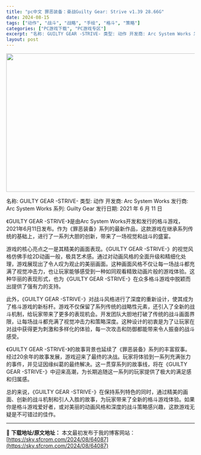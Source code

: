 ```yaml
---
title: "pc中文 罪恶装备：奋战Guilty Gear: Strive v1.39 28.66G"
date: 2024-08-15
tags: ["动作", "战斗", "战略", "手绘", "格斗", "策略"]
categories: ["PC游戏下载", "PC游戏专区"]
excerpt: "名称: GUILTY GEAR -STRIVE- 类型: 动作 开发商: Arc System Works 发行商: Arc System Works 系列: Guilty Gear 发行日期: 2021 年 6 月 11 日 《GUILTY GEAR -STRIVE-》是由Arc System W&hellip;"
layout: post
---
```


<img class="aligncenter size-full wp-image-64088" src="https://sky.sfcrom.com/wp-content/uploads/2024/08/2024081508590229.webp" alt="" width="660" height="370" />

名称: GUILTY GEAR -STRIVE-
类型: 动作
开发商: Arc System Works
发行商: Arc System Works
系列: Guilty Gear
发行日期: 2021 年 6 月 11 日

《GUILTY GEAR -STRIVE-》是由Arc System Works开发和发行的格斗游戏，2021年6月11日发布。作为《罪恶装备》系列的最新作品，这款游戏在继承系列传统的基础上，进行了一系列大胆的创新，带来了一场视觉和战斗的盛宴。

游戏的核心亮点之一是其精美的画面表现。《GUILTY GEAR -STRIVE-》的视觉风格仿佛手绘2D动画一般，极具艺术感。通过对动画风格的全面升级和精细化处理，游戏展现出了令人叹为观止的美丽画面。这种画面风格不仅让每一场战斗都充满了视觉冲击力，也让玩家能够感受到一种如同观看精致动画片般的游戏体验。这种华丽的表现形式，也为《GUILTY GEAR -STRIVE-》在众多格斗游戏中脱颖而出提供了强有力的支持。

此外，《GUILTY GEAR -STRIVE-》对战斗风格进行了深度的重新设计，使其成为了格斗游戏的新标杆。游戏不仅保留了系列传统的战略性元素，还引入了全新的战斗机制，给玩家带来了更多的表现机会。开发团队大胆地打破了传统的战斗画面界限，让每场战斗都充满了视觉冲击力和策略深度。这种设计的初衷是为了让玩家在对战中获得更为刺激和多样化的体验，每一次攻击和防御都能带来令人振奋的战斗感受。

《GUILTY GEAR -STRIVE-》的故事背景也延续了《罪恶装备》系列的丰富叙事。经过20余年的故事发展，游戏迎来了最终的决战。玩家将体验到一系列充满张力的事件，并见证因缘纠葛的最终解决。这一贯穿系列的故事线，将在《GUILTY GEAR -STRIVE-》中迎来高潮，为长期追随这一系列的玩家提供了极大的满足感和归属感。

总的来说，《GUILTY GEAR -STRIVE-》在保持系列特色的同时，通过精美的画面、创新的战斗机制和引人入胜的故事，为玩家带来了全新的格斗游戏体验。如果你是格斗游戏爱好者，或对美丽的动画风格和深度的战斗策略感兴趣，这款游戏无疑是不可错过的佳作。

---
📖 **下载地址/原文地址：** 本文最初发布于我的博客网站：[https://sky.sfcrom.com/2024/08/64087](https://sky.sfcrom.com/2024/08/64087)
